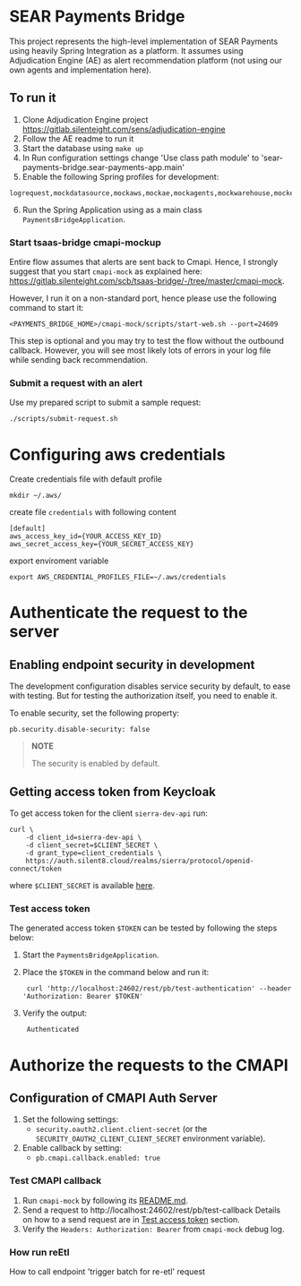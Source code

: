 # SEAR Payments Bridge

This project represents the high-level implementation of SEAR Payments using heavily Spring Integration as a platform. It assumes using Adjudication Engine (AE) as alert recommendation platform (not using our own agents and implementation here).  

## To run it

1. Clone Adjudication Engine project https://gitlab.silenteight.com/sens/adjudication-engine
2. Follow the AE readme to run it
3. Start the database using `make up`
4. In Run configuration settings change 'Use class path module' to 'sear-payments-bridge.sear-payments-app.main'
5. Enable the following Spring profiles for development:
```
logrequest,mockdatasource,mockaws,mockae,mockagents,mockwarehouse,mockemail
```
6. Run the Spring Application using as a main class `PaymentsBridgeApplication`.

### Start tsaas-bridge cmapi-mockup

Entire flow assumes that alerts are sent back to Cmapi. Hence, I strongly suggest that you start `cmapi-mock` as explained here: https://gitlab.silenteight.com/scb/tsaas-bridge/-/tree/master/cmapi-mock.

However, I run it on a non-standard port, hence please use the following command to start it:

```
<PAYMENTS_BRIDGE_HOME>/cmapi-mock/scripts/start-web.sh --port=24609
```

This step is optional and you may try to test the flow without the outbound callback. However, you will see most likely lots of errors in your log file while sending back recommendation.

### Submit a request with an alert

Use my prepared script to submit a sample request:

```
./scripts/submit-request.sh
```

# Configuring aws credentials
Create credentials file with default profile

``mkdir ~/.aws/``

create file ``credentials`` with following content

```
[default]
aws_access_key_id={YOUR_ACCESS_KEY_ID}
aws_secret_access_key={YOUR_SECRET_ACCESS_KEY}
```

export enviroment variable

```export AWS_CREDENTIAL_PROFILES_FILE=~/.aws/credentials```

# Authenticate the request to the server

## Enabling endpoint security in development

The development configuration disables service security by default, to ease with testing.
But for testing the authorization itself, you need to enable it.

To enable security, set the following property:

    pb.security.disable-security: false

> **NOTE**
>
> The security is enabled by default.

## Getting access token from Keycloak

To get access token for the client `sierra-dev-api` run:

    curl \
        -d client_id=sierra-dev-api \
        -d client_secret=$CLIENT_SECRET \
        -d grant_type=client_credentials \
        https://auth.silent8.cloud/realms/sierra/protocol/openid-connect/token

where `$CLIENT_SECRET` is available [here](https://auth.silent8.cloud/admin/master/console/#/realms/sierra/clients/1e5bb2aa-d17b-4746-8e24-fd3bb21d1259/credentials).

### Test access token

The generated access token `$TOKEN` can be tested by following the steps below:

1. Start the `PaymentsBridgeApplication`.
1. Place the `$TOKEN` in the command below and run it:

        curl 'http://localhost:24602/rest/pb/test-authentication' --header 'Authorization: Bearer $TOKEN'

1. Verify the output:

        Authenticated

# Authorize the requests to the CMAPI

## Configuration of CMAPI Auth Server

1. Set the following settings:
    - `security.oauth2.client.client-secret` (or the `SECURITY_OAUTH2_CLIENT_CLIENT_SECRET` environment variable).
1. Enable callback by setting:
    - `pb.cmapi.callback.enabled: true`

### Test CMAPI callback

1. Run `cmapi-mock` by following its [README.md](cmapi-mock/README.md).
1. Send a request to http://localhost:24602/rest/pb/test-callback Details on how to a send request are in [Test access token](#test-access-token) section.
1. Verify the `Headers: Authorization: Bearer` from `cmapi-mock` debug log.


### How run reEtl

How to call endpoint 'trigger batch for re-etl' request
